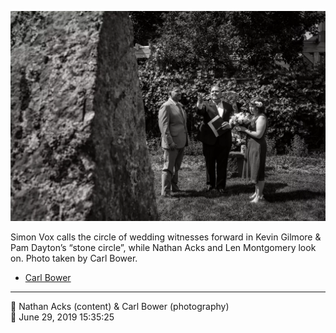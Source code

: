 ![Simon Vox calls the circle of wedding witnesses forward](assets/bc2fd611f90de27532e3191f1f2d6b5b.webp)

Simon Vox calls the circle of wedding witnesses forward in Kevin Gilmore & Pam Dayton’s “stone circle”, while Nathan Acks and Len Montgomery look on. Photo taken by Carl Bower.

* [Carl Bower](https://carlbowerphotos.com)

- - - -

<span aria-hidden="true">👥</span> Nathan Acks (content) & Carl Bower (photography)  
<span aria-hidden="true">📅</span> June 29, 2019 15:35:25
